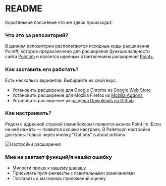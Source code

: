 # README #

Коротенькое пояснение что же здесь происходит.

### Что это за репозиторий? ###

В данном репозитории располагаются исходные коды расширения Point#, 
которое предназначено для расширения функциональности сайта [Point.im](https://point.im/) и является идейным 
ответвлением расширения [Point+](https://bitbucket.org/skobkin/chrome_point_plus).

### Как заставить его работать? ###

Есть несколько вариантов. Выбирайте на свой вкус:

* Установить расширение для Google Chrome из [Google Web Store](https://chrome.google.com/webstore/detail/point/jebkkkanbjkflnhgnleeecjekccclnak)
* Установить расширение для Mozilla Firefox из [Mozilla Addons](https://addons.mozilla.org/ru/firefox/addon/point-sharp/)
* Установить расширение из [раздела Downloads на Github](https://github.com/nokitakaze/chrome_point_sharp/releases)

### Как настраивать? ###

Рядом с адресной строкой (омнибоксом) появится иконка Point.im. Если на неё нажать — появится окошко настроек.
В Palemoon настройки доступны только через кнопку "Options" в about:addons

![Настройки расширения](https://storage4.static.itmages.ru/i/15/0107/h_1420652338_6632200_307d80b672.png "Окно настроек расширения")

### Мне не хватает функций/я нашёл ошибку ###

* Милости прошу к [нашему шалашу](https://github.com/nokitakaze/chrome_point_sharp/issues)
* Присылать пулл-реквесты с язвительными замечаниями
* Поставить в магазинах приложений оценку